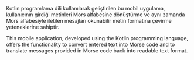 Kotlin programlama dili kullanılarak geliştirilen bu mobil uygulama, kullanıcının girdiği metinleri Mors alfabesine dönüştürme ve aynı zamanda Mors alfabesiyle iletilen mesajları 
okunabilir metin formatına çevirme yeteneklerine sahiptir.


This mobile application, developed using the Kotlin programming language, offers the functionality to convert entered text into Morse code and to translate messages provided in Morse code back into readable text format.
